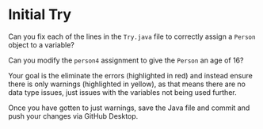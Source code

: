 # Initial Try

Can you fix each of the lines in the `Try.java` file to correctly assign a `Person` object to a variable?

Can you modify the `person4` assignment to give the `Person` an age of 16?

Your goal is the eliminate the errors (highlighted in red) and instead ensure there is only warnings (highlighted in yellow), as that means there are no data type issues, just issues with the variables not being used further.

Once you have gotten to just warnings, save the Java file and commit and push your changes via GitHub Desktop.
